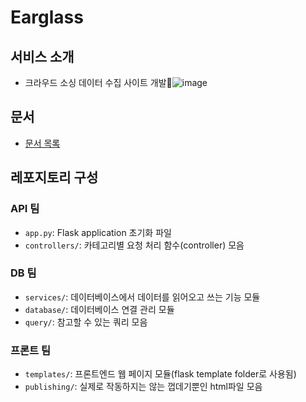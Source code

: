 # Earglass

## 서비스 소개

- 크라우드 소싱 데이터 수집 사이트 개발![image](https://user-images.githubusercontent.com/69628269/126735886-deb23244-7c6b-4c71-81ba-768563a3538b.png)


## 문서

- [문서 목록](docs/index.md)

## 레포지토리 구성
### API 팀
- `app.py`: Flask application 초기화 파일
- `controllers/`: 카테고리별 요청 처리 함수(controller) 모음

### DB 팀
- `services/`: 데이터베이스에서 데이터를 읽어오고 쓰는 기능 모듈
- `database/`: 데이터베이스 연결 관리 모듈
- `query/`: 참고할 수 있는 쿼리 모음

### 프론트 팀
- `templates/`: 프론트엔드 웹 페이지 모듈(flask template folder로 사용됨) 
- `publishing/`: 실제로 작동하지는 않는 껍데기뿐인 html파일 모음

